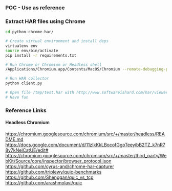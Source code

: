 ### POC - Use as reference

### Extract HAR files using Chrome  

```bash
cd python-chrome-har/

# Create virtual environment and install deps
virtualenv env
source env/bin/activate
pip install -r requirements.txt

# Run Chrome or Chromium or Headless shell
/Applications/Chromium.app/Contents/MacOS/Chromium --remote-debugging-port=9222  --enable-benchmarking --enable-net-benchmarking

# Run HAR collector
python client.py

# Open file /tmp/test.har with http://www.softwareishard.com/har/viewer/
# Have fun
```

### Reference Links
#### Headless Chromium
https://chromium.googlesource.com/chromium/src/+/master/headless/README.md  
https://docs.google.com/document/d/11zIkKkLBocofGgoTeeyibB2TZ_k7nR78v7kNelCatUE/edit#  
https://chromium.googlesource.com/chromium/src/+/master/third_party/WebKit/Source/core/inspector/browser_protocol.json  
https://github.com/cyrus-and/chrome-har-capturer  
https://github.com/triplewy/quic-benchmarks
https://github.com/Shenggan/quic_vs_tcp
https://github.com/arashmolavi/quic


